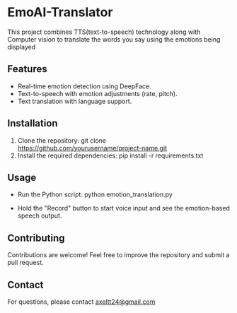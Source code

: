 # EmoAI-Translator
This project combines TTS(text-to-speech) technology along with Computer vision to translate the words you say using the emotions being displayed

## Features
- Real-time emotion detection using DeepFace.
- Text-to-speech with emotion adjustments (rate, pitch).
- Text translation with language support.

## Installation
1. Clone the repository:
   git clone https://github.com/yourusername/project-name.git
2. Install the required dependencies:
   pip install -r requirements.txt

## Usage
- Run the Python script:
   python emotion_translation.py

- Hold the "Record" button to start voice input and see the emotion-based speech output.

## Contributing
Contributions are welcome! Feel free to improve the repository and submit a pull request.

## Contact
For questions, please contact axeltt24@gmail.com
